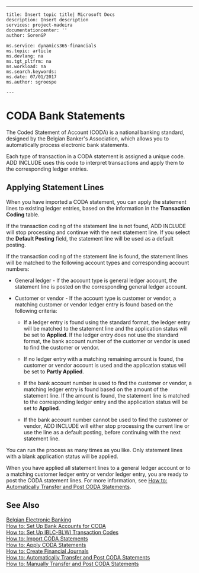 ---
    title: Insert topic title| Microsoft Docs
    description: Insert description
    services: project-madeira
    documentationcenter: ''
    author: SorenGP

    ms.service: dynamics365-financials
    ms.topic: article
    ms.devlang: na
    ms.tgt_pltfrm: na
    ms.workload: na
    ms.search.keywords:
    ms.date: 07/01/2017
    ms.author: sgroespe

    ---
# CODA Bank Statements
The Coded Statement of Account \(CODA\) is a national banking standard, designed by the Belgian Banker's Association, which allows you to automatically process electronic bank statements.  
  
 Each type of transaction in a CODA statement is assigned a unique code. ADD INCLUDE<!--[!INCLUDE[navnow](../../includes/navnow_md.md)]--> uses this code to interpret transactions and apply them to the corresponding ledger entries.  
  
## Applying Statement Lines  
 When you have imported a CODA statement, you can apply the statement lines to existing ledger entries, based on the information in the **Transaction Coding** table.  
  
 If the transaction coding of the statement line is not found, ADD INCLUDE<!--[!INCLUDE[navnow](../../includes/navnow_md.md)]--> will stop processing and continue with the next statement line. If you select the **Default Posting** field, the statement line will be used as a default posting.  
  
 If the transaction coding of the statement line is found, the statement lines will be matched to the following account types and corresponding account numbers:  
  
-   General ledger - If the account type is general ledger account, the statement line is posted on the corresponding general ledger account.  
  
-   Customer or vendor - If the account type is customer or vendor, a matching customer or vendor ledger entry is found based on the following criteria:  
  
    -   If a ledger entry is found using the standard format, the ledger entry will be matched to the statement line and the application status will be set to **Applied**. If the ledger entry does not use the standard format, the bank account number of the customer or vendor is used to find the customer or vendor.  
  
    -   If no ledger entry with a matching remaining amount is found, the customer or vendor account is used and the application status will be set to **Partly Applied**.  
  
    -   If the bank account number is used to find the customer or vendor, a matching ledger entry is found based on the amount of the statement line. If the amount is found, the statement line is matched to the corresponding ledger entry and the application status will be set to **Applied**.  
  
    -   If the bank account number cannot be used to find the customer or vendor, ADD INCLUDE<!--[!INCLUDE[navnow](../../includes/navnow_md.md)]--> will either stop processing the current line or use the line as a default posting, before continuing with the next statement line.  
  
 You can run the process as many times as you like. Only statement lines with a blank application status will be applied.  
  
 When you have applied all statement lines to a general ledger account or to a matching customer ledger entry or vendor ledger entry, you are ready to post the CODA statement lines. For more information, see [How to: Automatically Transfer and Post CODA Statements](../how-to-manually-transfer-and-post-coda-statements.md).  
  
## See Also  
 [Belgian Electronic Banking](../belgian-electronic-banking.md)   
 [How to: Set Up Bank Accounts for CODA](../how-to-set-up-bank-accounts-for-coda.md)   
 [How to: Set Up IBLC-BLWI Transaction Codes](../how-to-set-up-iblc-blwi-transaction-codes.md)   
 [How to: Import CODA Statements](../how-to-import-coda-statements.md)   
 [How to: Apply CODA Statements](../how-to-apply-coda-statements.md)   
 [How to: Create Financial Journals](../how-to-create-financial-journals.md)   
 [How to: Automatically Transfer and Post CODA Statements](../how-to-automatically-transfer-and-post-coda-statements.md)   
 [How to: Manually Transfer and Post CODA Statements](../how-to-manually-transfer-and-post-coda-statements.md)